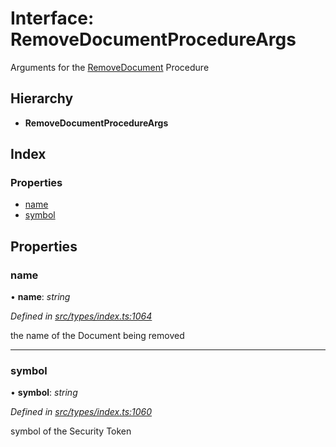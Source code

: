 # Interface: RemoveDocumentProcedureArgs

Arguments for the [RemoveDocument](../enums/_types_index_.proceduretype.md#removedocument) Procedure

## Hierarchy

* **RemoveDocumentProcedureArgs**

## Index

### Properties

* [name](_types_index_.removedocumentprocedureargs.md#name)
* [symbol](_types_index_.removedocumentprocedureargs.md#symbol)

## Properties

###  name

• **name**: *string*

*Defined in [src/types/index.ts:1064](https://github.com/PolymathNetwork/polymath-sdk/blob/550676f/src/types/index.ts#L1064)*

the name of the Document being removed

___

###  symbol

• **symbol**: *string*

*Defined in [src/types/index.ts:1060](https://github.com/PolymathNetwork/polymath-sdk/blob/550676f/src/types/index.ts#L1060)*

symbol of the Security Token
